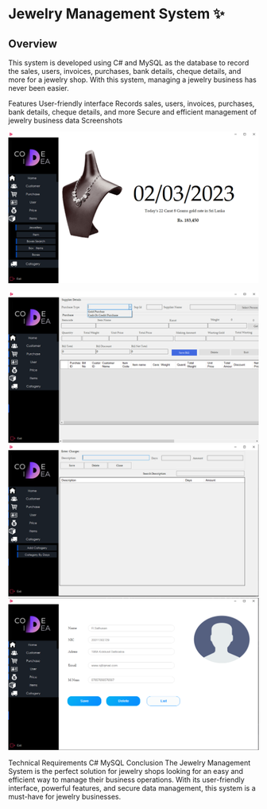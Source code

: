 # Jewelry Management System :sparkles:

## Overview
This system is developed using C# and MySQL as the database to record the sales, users, invoices, purchases, bank details, cheque details, and more for a jewelry shop. With this system, managing a jewelry business has never been easier.

Features
User-friendly interface
Records sales, users, invoices, purchases, bank details, cheque details, and more
Secure and efficient management of jewelry business data
Screenshots

![My Image](i1.png)

![My Image](i2.png)
![My Image](i3.png)
![My Image](i4.png)

Technical Requirements
C#
MySQL
Conclusion
The Jewelry Management System is the perfect solution for jewelry shops looking for an easy and efficient way to manage their business operations. With its user-friendly interface, powerful features, and secure data management, this system is a must-have for jewelry businesses.
